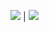 ![](https://github-readme-stats.vercel.app/api/top-langs/?username=vgsan)  |  ![](https://github-readme-stats.vercel.app/api?username=vgsan)

<!--
### Hi there 👋

![](https://github-readme-stats.vercel.app/api?username=vgsan)  |  ![](https://github-readme-stats.vercel.app/api/top-langs/?username=vgsan)
:-------------------------:|:-------------------------:

<img src="https://github-readme-stats.vercel.app/api?username=vgsan" alt="stats-vgsan" />
<img src="https://github-readme-stats.vercel.app/api/top-langs/?username=vgsan" alt="stats-top-langs" />

<img src="https://github-readme-stats.vercel.app/api/pin/?username=vgsan&repo=python-api-django-vs-flask" alt="repo-python-api-django-vs-flask" />
<img src="https://github-readme-stats.vercel.app/api/pin/?username=vgsan&repo=Jboss-MSSql-Connetor" alt="repo-Jboss-MSSql-Connetor" />

**VgSan/VgSan** is a ✨ _special_ ✨ repository because its `README.md` (this file) appears on your GitHub profile.

Here are some ideas to get you started:

- 🔭 I’m currently working on ...
- 🌱 I’m currently learning ...
- 👯 I’m looking to collaborate on ...
- 🤔 I’m looking for help with ...
- 💬 Ask me about ...
- 📫 How to reach me: ...
- 😄 Pronouns: ...
- ⚡ Fun fact: ...
-->
